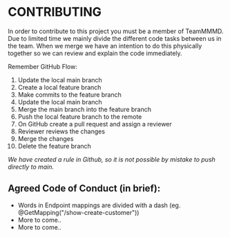 # **CONTRIBUTING**

In order to contribute to this project you must be a member of TeamMMMD.
Due to limited time we mainly divide the different code tasks between us in the team. 
When we merge we have an intention to do this physically together so we can review and explain the code immediately.

Remember GitHub Flow:
1. Update the local main branch
2. Create a local feature branch
3. Make commits to the feature branch
4. Update the local main branch
5. Merge the main branch into the feature branch
6. Push the local feature branch to the remote
7. On GitHub create a pull request and assign a reviewer
8. Reviewer reviews the changes
9. Merge the changes
10. Delete the feature branch
    
*We have created a rule in Github, so it is not possible by mistake to push directly to main.*

## Agreed Code of Conduct (in brief):
-	Words in Endpoint mappings are divided with a dash (eg. @GetMapping("/show-create-customer"))
-	More to come..
-	More to come..


